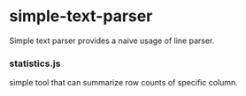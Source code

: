 simple-text-parser
==================

Simple text parser provides a naive usage of line parser.



### statistics.js
simple tool that can summarize row counts of specific column.
